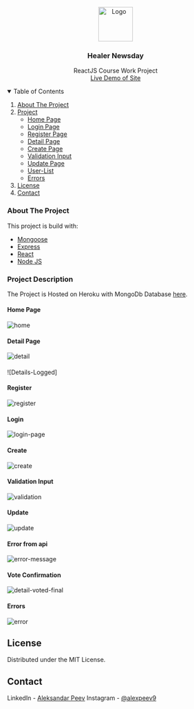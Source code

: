<p align="center">
  <a href="https://github.com/alexpeev9">
    <img src="client/public/images/HealerLogo.png" alt="Logo" width="80" height="80">
  </a>

  <h3 align="center">Healer Newsday</h3>

  <p align="center">
    ReactJS Course Work Project
    <br />
    <a href="https://mern-healer-newsday.herokuapp.com/"> Live Demo of Site</a>
    <br />
  </p>
</p>

<details open="open">
  <summary>Table of Contents</summary>
  <ol>
    <li>
      <a href="#about-the-project">About The Project</a>
    </li>
    <li><a href="#project-description">Project</a>
        <ul>
            <li><a href="#home-page">Home Page</a></li>
            <li><a href="#login">Login Page</a></li>
            <li><a href="#register">Register Page</a></li>
            <li><a href="#detail-page">Detail Page</a></li>
            <li><a href="#create">Create Page</a></li>
            <li><a href="#validation-input">Validation Input</a></li>
            <li><a href="#update">Update Page</a></li>
            <li><a href="#location-list-page">User-List</a></li>
            <li><a href="#errors">Errors</a></li>
        </ul>
    </li>
    <li><a href="#license">License</a>
    <li><a href="#contact">Contact</a>
  </ol>
</details>



<!-- ABOUT THE PROJECT -->
### About The Project

This project is build with: 
* [Mongoose](https://mongoosejs.com/)
* [Express](https://expressjs.com/)
* [React](https://en.reactjs.org/)
* [Node JS](https://nodejs.org/en/)


<!-- USAGE EXAMPLES -->
### Project Description

<p>The Project is Hosted on Heroku with MongoDb Database <a href="https://mern-healer-newsday.herokuapp.com/">here</a>.</p>

#### Home Page
![home]

#### Detail Page
![detail]

####
![Details-Logged]
#### Register
![register]
#### Login
![login-page]
#### Create
![create]
#### Validation Input
![validation]
#### Update
![update]
#### Error from api
![error-message]
#### Vote Confirmation
![detail-voted-final]
#### Errors
![error]

<!-- LICENSE -->
## License

Distributed under the MIT License.

<!-- CONTACT -->
## Contact

LinkedIn - [Aleksandar Peev](https://www.linkedin.com/in/alexpeev9/)
Instagram - [@alexpeev9](https://www.instagram.com/alexpeev9/)

<!-- MARKDOWN LINKS & IMAGES -->
[home]: readme-pictures/home.png

[create]: readme-pictures/create.png
[update]: readme-pictures/edit.png
[detail]: readme-pictures/detail.png
[detail-creator]: readme-pictures/detail-creator.png
[detail-voted-final]: readme-pictures/detail-voted-final.png

[validation]: readme-pictures/validation.png


[register]: readme-pictures/register.png
[login-page]: readme-pictures/login.png

[error]: readme-pictures/error404.png
[error-message]: readme-pictures/error-message.png

